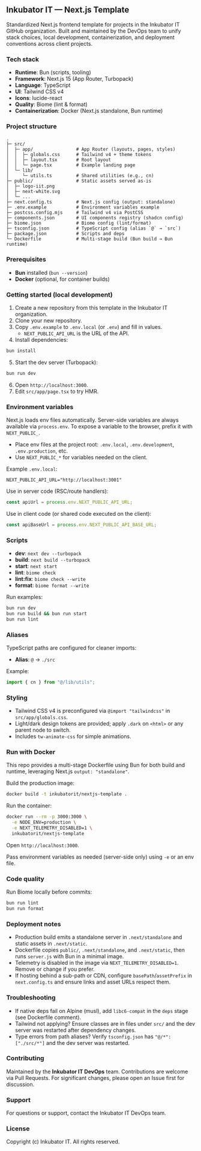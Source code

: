 ## Inkubator IT — Next.js Template

Standardized Next.js frontend template for projects in the Inkubator IT GitHub organization. Built and maintained by the DevOps team to unify stack choices, local development, containerization, and deployment conventions across client projects.

### Tech stack
- **Runtime**: Bun (scripts, tooling)
- **Framework**: Next.js 15 (App Router, Turbopack)
- **Language**: TypeScript
- **UI**: Tailwind CSS v4
- **Icons**: lucide-react
- **Quality**: Biome (lint & format)
- **Containerization**: Docker (Next.js standalone, Bun runtime)

### Project structure
```
.
├─ src/
│  ├─ app/                # App Router (layouts, pages, styles)
│  │  ├─ globals.css      # Tailwind v4 + theme tokens
│  │  ├─ layout.tsx       # Root layout
│  │  └─ page.tsx         # Example landing page
│  └─ lib/
│     └─ utils.ts         # Shared utilities (e.g., cn)
├─ public/                # Static assets served as-is
│  ├─ logo-iit.png
│  ├─ next-white.svg
│  └─ ...
├─ next.config.ts         # Next.js config (output: standalone)
├─ .env.example           # Environment variables example
├─ postcss.config.mjs     # Tailwind v4 via PostCSS
├─ components.json        # UI components registry (shadcn config)
├─ biome.json             # Biome config (lint/format)
├─ tsconfig.json          # TypeScript config (alias `@` → `src`)
├─ package.json           # Scripts and deps
└─ Dockerfile             # Multi-stage build (Bun build → Bun runtime)
```

### Prerequisites
- **Bun** installed (`bun --version`)
- **Docker** (optional, for container builds)

### Getting started (local development)
1) Create a new repository from this template in the Inkubator IT organization.
2) Clone your new repository.
3) Copy `.env.example` to `.env.local` (or `.env`) and fill in values.
    - `NEXT_PUBLIC_API_URL` is the URL of the API.
4) Install dependencies:
```sh
bun install
```
5) Start the dev server (Turbopack):
```sh
bun run dev
```
6) Open `http://localhost:3000`.
7) Edit `src/app/page.tsx` to try HMR.

### Environment variables
Next.js loads env files automatically. Server-side variables are always available via `process.env`. To expose a variable to the browser, prefix it with `NEXT_PUBLIC_`.

- Place env files at the project root: `.env.local`, `.env.development`, `.env.production`, etc.
- Use `NEXT_PUBLIC_*` for variables needed on the client.

Example `.env.local`:
```env
NEXT_PUBLIC_API_URL="http://localhost:3001"
```

Use in server code (RSC/route handlers):
```ts
const apiUrl = process.env.NEXT_PUBLIC_API_URL;
```

Use in client code (or shared code executed on the client):
```ts
const apiBaseUrl = process.env.NEXT_PUBLIC_API_BASE_URL;
```

### Scripts
- **dev**: `next dev --turbopack`
- **build**: `next build --turbopack`
- **start**: `next start`
- **lint**: `biome check`
- **lint:fix**: `biome check --write`
- **format**: `biome format --write`

Run examples:
```sh
bun run dev
bun run build && bun run start
bun run lint
```

### Aliases
TypeScript paths are configured for cleaner imports:

- **Alias**: `@` → `./src`

Example:
```ts
import { cn } from "@/lib/utils";
```

### Styling
- Tailwind CSS v4 is preconfigured via `@import "tailwindcss"` in `src/app/globals.css`.
- Light/dark design tokens are provided; apply `.dark` on `<html>` or any parent node to switch.
- Includes `tw-animate-css` for simple animations.

### Run with Docker
This repo provides a multi-stage Dockerfile using Bun for both build and runtime, leveraging Next.js `output: "standalone"`.

Build the production image:
```sh
docker build -t inkubatorit/nextjs-template .
```
Run the container:
```sh
docker run --rm -p 3000:3000 \
  -e NODE_ENV=production \
  -e NEXT_TELEMETRY_DISABLED=1 \
  inkubatorit/nextjs-template
```
Open `http://localhost:3000`.

Pass environment variables as needed (server-side only) using `-e` or an env file.

### Code quality
Run Biome locally before commits:
```sh
bun run lint
bun run format
```

### Deployment notes
- Production build emits a standalone server in `.next/standalone` and static assets in `.next/static`.
- Dockerfile copies `public/`, `.next/standalone`, and `.next/static`, then runs `server.js` with Bun in a minimal image.
- Telemetry is disabled in the image via `NEXT_TELEMETRY_DISABLED=1`. Remove or change if you prefer.
- If hosting behind a sub-path or CDN, configure `basePath`/`assetPrefix` in `next.config.ts` and ensure links and asset URLs respect them.

### Troubleshooting
- If native deps fail on Alpine (musl), add `libc6-compat` in the `deps` stage (see Dockerfile comment).
- Tailwind not applying? Ensure classes are in files under `src/` and the dev server was restarted after dependency changes.
- Type errors from path aliases? Verify `tsconfig.json` has `"@/*": ["./src/*"]` and the dev server was restarted.

### Contributing
Maintained by the **Inkubator IT DevOps** team. Contributions are welcome via Pull Requests. For significant changes, please open an Issue first for discussion.

### Support
For questions or support, contact the Inkubator IT DevOps team.

### License
Copyright (c) Inkubator IT. All rights reserved.

